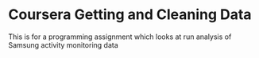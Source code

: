 # Coursera Getting and Cleaning Data
This is for a programming assignment which looks at run analysis of Samsung activity monitoring data
